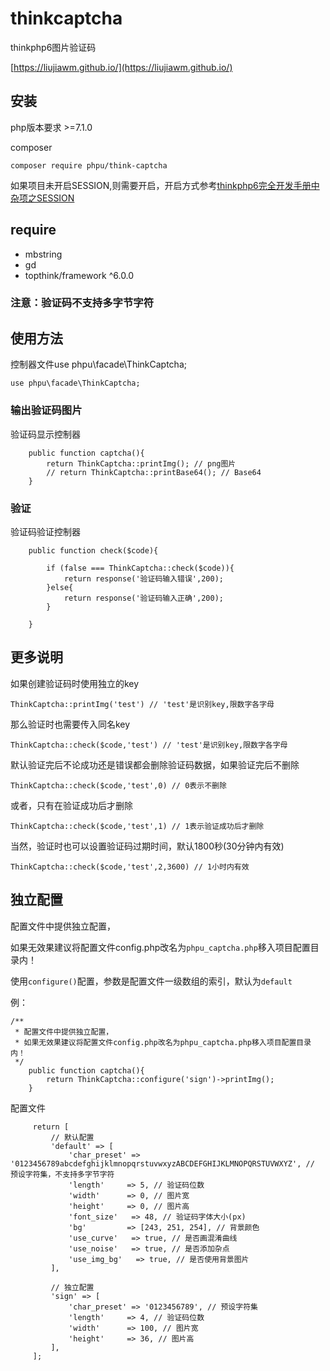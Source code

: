 # thinkcaptcha
thinkphp6图片验证码

[https://liujiawm.github.io/](https://liujiawm.github.io/)

## 安装
php版本要求 >=7.1.0

composer
```
composer require phpu/think-captcha
```
如果项目未开启SESSION,则需要开启，开启方式参考[thinkphp6完全开发手册中杂项之SESSION](https://www.kancloud.cn/manual/thinkphp6_0/1037635)

## require
- mbstring
- gd
- topthink/framework ^6.0.0

### 注意：验证码不支持多字节字符


## 使用方法

控制器文件use phpu\facade\ThinkCaptcha;

```
use phpu\facade\ThinkCaptcha;
```

### 输出验证码图片

验证码显示控制器
```
    public function captcha(){
        return ThinkCaptcha::printImg(); // png图片
        // return ThinkCaptcha::printBase64(); // Base64
    }
```
### 验证

验证码验证控制器
```
    public function check($code){
    
        if (false === ThinkCaptcha::check($code)){
            return response('验证码输入错误',200);
        }else{
            return response('验证码输入正确',200);
        }
    
    }
```
## 更多说明

如果创建验证码时使用独立的key

`
ThinkCaptcha::printImg('test') // 'test'是识别key,限数字各字母
`

那么验证时也需要传入同名key

`
ThinkCaptcha::check($code,'test') // 'test'是识别key,限数字各字母
`

默认验证完后不论成功还是错误都会删除验证码数据，如果验证完后不删除

`
ThinkCaptcha::check($code,'test',0) // 0表示不删除
`

或者，只有在验证成功后才删除

`
ThinkCaptcha::check($code,'test',1) // 1表示验证成功后才删除
`

当然，验证时也可以设置验证码过期时间，默认1800秒(30分钟内有效)

`
ThinkCaptcha::check($code,'test',2,3600) // 1小时内有效
`

## 独立配置

配置文件中提供独立配置，

如果无效果建议将配置文件config.php改名为`phpu_captcha.php`移入项目配置目录内！

使用`configure()`配置，参数是配置文件一级数组的索引，默认为`default`

例：

```
/**
 * 配置文件中提供独立配置，
 * 如果无效果建议将配置文件config.php改名为phpu_captcha.php移入项目配置目录内！
 */
    public function captcha(){
        return ThinkCaptcha::configure('sign')->printImg();
    }

```

配置文件

```
     return [
         // 默认配置
         'default' => [
             'char_preset' => '0123456789abcdefghijklmnopqrstuvwxyzABCDEFGHIJKLMNOPQRSTUVWXYZ', // 预设字符集，不支持多字节字符
             'length'     => 5, // 验证码位数
             'width'      => 0, // 图片宽
             'height'     => 0, // 图片高
             'font_size'   => 48, // 验证码字体大小(px)
             'bg'         => [243, 251, 254], // 背景颜色
             'use_curve'   => true, // 是否画混淆曲线
             'use_noise'   => true, // 是否添加杂点
             'use_img_bg'   => true, // 是否使用背景图片
         ],
     
         // 独立配置
         'sign' => [
             'char_preset' => '0123456789', // 预设字符集
             'length'     => 4, // 验证码位数
             'width'      => 100, // 图片宽
             'height'     => 36, // 图片高
         ],
     ];
```